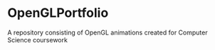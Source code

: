 # OpenGLPortfolio
A repository consisting of OpenGL animations created for Computer Science coursework
